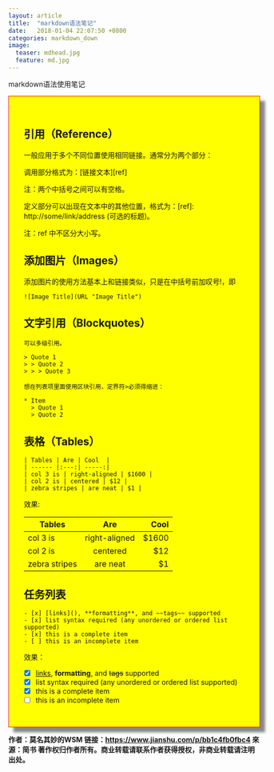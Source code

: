 ```yaml
---
layout: article
title:  "markdown语法笔记"
date:   2018-01-04 22:07:50 +0800
categories: markdown_down
image:
  teaser: mdhead.jpg
  feature: md.jpg
---
```

markdown语法使用笔记
<div class="row img-rounded" style="background-color:#ffff00;padding:30px; box-shadow: 10px 10px 5px #888888; border: 1px solid #EA1D2D;">
<div class="col-md-12">
<div class="col-md-12"  markdown="1" >

## 引用（Reference）

一般应用于多个不同位置使用相同链接。通常分为两个部分：

调用部分格式为：[链接文本][ref]

注：两个中括号之间可以有空格。

定义部分可以出现在文本中的其他位置，格式为：[ref]: http://some/link/address (可选的标题)。

注：ref 中不区分大小写。


## 添加图片（Images）

添加图片的使用方法基本上和链接类似，只是在中括号前加叹号!，即
```
![Image Title](URL "Image Title")
```


## 文字引用（Blockquotes）


```
可以多级引用。

> Quote 1
> > Quote 2
> > > Quote 3
```

```
想在列表项里面使用区块引用，定界符>必须得缩进：

* Item
  > Quote 1
  > Quote 2
```


##  表格（Tables）

```
| Tables | Are | Cool  |
| ------ |:---:| -----:|
| col 3 is | right-aligned | $1600 |
| col 2 is | centered | $12 |
| zebra stripes | are neat | $1 |

```
效果:

| Tables | Are | Cool  |
| ------ |:---:| -----:|
| col 3 is | right-aligned | $1600 |
| col 2 is | centered | $12 |
| zebra stripes | are neat | $1 |

## 任务列表

```
- [x] [links](), **formatting**, and ~~tags~~ supported
- [x] list syntax required (any unordered or ordered list supported)
- [x] this is a complete item
- [ ] this is an incomplete item

```
效果：

- [x] [links](), **formatting**, and ~~tags~~ supported
- [x] list syntax required (any unordered or ordered list supported)
- [x] this is a complete item
- [ ] this is an incomplete item

 </div>
 </div>
 </div>

**作者：莫名其妙的WSM
链接：https://www.jianshu.com/p/bb1c4fb0fbc4
來源：简书
著作权归作者所有。商业转载请联系作者获得授权，非商业转载请注明出处。**


